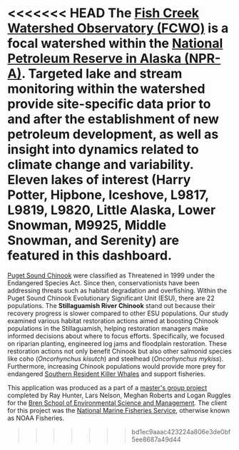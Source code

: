 <<<<<<< HEAD
The [Fish Creek Watershed Observatory (FCWO)](http://www.fishcreekwatershed.org/) is a focal watershed within the [National Petroleum Reserve in Alaska (NPR-A)](https://www.blm.gov/programs/energy-and-minerals/oil-and-gas/about/alaska/NPR-A). Targeted lake and stream monitoring within the watershed provide site-specific data prior to and after the establishment of new petroleum development, as well as insight into dynamics related to climate change and variability. Eleven lakes of interest (Harry Potter, Hipbone, Iceshove, L9817, L9819, L9820, Little Alaska, Lower Snowman, M9925, Middle Snowman, and Serenity) are featured in this dashboard. 
=======
[Puget Sound Chinook](https://www.fisheries.noaa.gov/west-coast/endangered-species-conservation/puget-sound-chinook-salmon) were classified as Threatened in 1999 under the Endangered Species Act. Since then, conservationists have been addressing threats such as habitat degradation and overfishing. Within the Puget Sound Chinook Evolutionary Significant Unit (ESU), there are 22 populations. The **Stillaguamish River Chinook** stand out because their recovery progress is slower compared to other ESU populations. Our study examined various habitat restoration actions aimed at boosting Chinook populations in the Stillaguamish, helping restoration managers make informed decisions about where to focus efforts. Specifically, we focused on riparian planting, engineered log jams and floodplain restoration. These restoration actions not only benefit Chinook but also other salmonid species like coho (*Oncorhynchus kisutch*) and steelhead (*Oncorhynchus mykiss*). Furthermore, increasing Chinook populations would provide more prey for endangered [Southern Resident Killer Whales](https://www.fisheries.noaa.gov/west-coast/endangered-species-conservation/southern-resident-killer-whale-orcinus-orca) and support fisheries.

This application was produced as a part of a [master's group project](https://bren.ucsb.edu/projects/prioritizing-chinook-salmon-habitat-restoration-southern-resident-killer-whale-recovery) completed by Ray Hunter, Lars Nelson, Meghan Roberts and Logan Ruggles for the [Bren School of Environmental Science and Management](https://bren.ucsb.edu/). The client for this project was the [National Marine Fisheries Service](https://www.fisheries.noaa.gov/), otherwise known as NOAA Fisheries.
>>>>>>> bd1ec9aaac423224a806e3de0bf5ee8687a49d44
